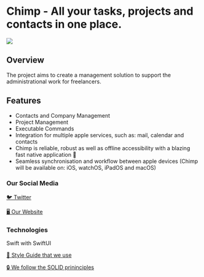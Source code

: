 # Chimp - All your tasks, projects and contacts in one place.

![](https://i.ibb.co/NjzXDw8/Chimp-Laying.jpg)

## Overview 
The project aims to create a management solution to support the administrational work for freelancers.

## Features
- Contacts and Company Management
- Project Management
- Executable Commands
- Integration for multiple apple services, such as: mail, calendar and contacts
- Chimp is reliable, robust as well as offline accessibility with a blazing fast native application 🚀
- Seamless synchronisation and workflow between apple devices (Chimp will be available on: iOS, watchOS, iPadOS and macOS)

### Our Social Media
[🐦 Twitter](https://twitter.com/chimpberlin)

[🖥 Our Website](https://chimp.berlin/en)

### Technologies
Swift with SwiftUI

[🎨 Style Guide that we use](https://github.com/raywenderlich/swift-style-guide)

[🔒 We follow the SOLID prininciples](https://medium.com/flawless-app-stories/s-o-l-i-d-principle-with-swift-b42f597ba7e2)